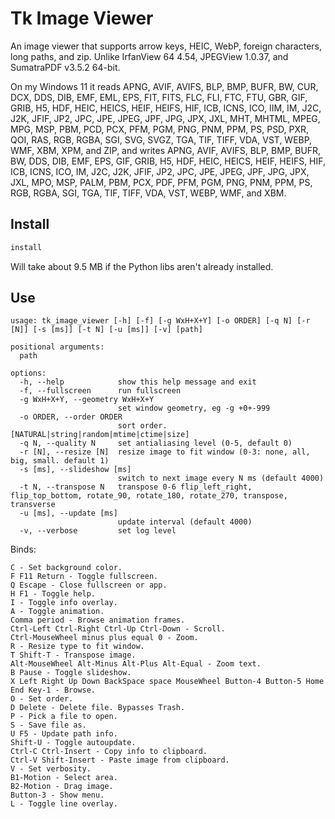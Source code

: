 # Tk Image Viewer

An image viewer that supports arrow keys, HEIC, WebP, foreign characters, long paths, and zip. Unlike IrfanView 64 4.54, JPEGView 1.0.37, and SumatraPDF v3.5.2 64-bit.

On my Windows 11 it reads APNG, AVIF, AVIFS, BLP, BMP, BUFR, BW, CUR, DCX, DDS, DIB, EMF, EML, EPS, FIT, FITS, FLC, FLI, FTC, FTU, GBR, GIF, GRIB, H5, HDF, HEIC, HEICS, HEIF, HEIFS, HIF, ICB, ICNS, ICO, IIM, IM, J2C, J2K, JFIF, JP2, JPC, JPE, JPEG, JPF, JPG, JPX, JXL, MHT, MHTML, MPEG, MPG, MSP, PBM, PCD, PCX, PFM, PGM, PNG, PNM, PPM, PS, PSD, PXR, QOI, RAS, RGB, RGBA, SGI, SVG, SVGZ, TGA, TIF, TIFF, VDA, VST, WEBP, WMF, XBM, XPM, and ZIP, and writes APNG, AVIF, AVIFS, BLP, BMP, BUFR, BW, DDS, DIB, EMF, EPS, GIF, GRIB, H5, HDF, HEIC, HEICS, HEIF, HEIFS, HIF, ICB, ICNS, ICO, IM, J2C, J2K, JFIF, JP2, JPC, JPE, JPEG, JPF, JPG, JPX, JXL, MPO, MSP, PALM, PBM, PCX, PDF, PFM, PGM, PNG, PNM, PPM, PS, RGB, RGBA, SGI, TGA, TIF, TIFF, VDA, VST, WEBP, WMF, and XBM.

## Install

```cmd
install
```

Will take about 9.5 MB if the Python libs aren't already installed.

## Use

```pre
usage: tk_image_viewer [-h] [-f] [-g WxH+X+Y] [-o ORDER] [-q N] [-r [N]] [-s [ms]] [-t N] [-u [ms]] [-v] [path]

positional arguments:
  path

options:
  -h, --help            show this help message and exit
  -f, --fullscreen      run fullscreen
  -g WxH+X+Y, --geometry WxH+X+Y
                        set window geometry, eg -g +0+-999
  -o ORDER, --order ORDER
                        sort order. [NATURAL|string|random|mtime|ctime|size]
  -q N, --quality N     set antialiasing level (0-5, default 0)
  -r [N], --resize [N]  resize image to fit window (0-3: none, all, big, small. default 1)
  -s [ms], --slideshow [ms]
                        switch to next image every N ms (default 4000)
  -t N, --transpose N   transpose 0-6 flip_left_right, flip_top_bottom, rotate_90, rotate_180, rotate_270, transpose, transverse
  -u [ms], --update [ms]
                        update interval (default 4000)
  -v, --verbose         set log level
```

Binds:

```pre
C - Set background color.
F F11 Return - Toggle fullscreen.
Q Escape - Close fullscreen or app.
H F1 - Toggle help.
I - Toggle info overlay.
A - Toggle animation.
Comma period - Browse animation frames.
Ctrl-Left Ctrl-Right Ctrl-Up Ctrl-Down - Scroll.
Ctrl-MouseWheel minus plus equal 0 - Zoom.
R - Resize type to fit window.
T Shift-T - Transpose image.
Alt-MouseWheel Alt-Minus Alt-Plus Alt-Equal - Zoom text.
B Pause - Toggle slideshow.
X Left Right Up Down BackSpace space MouseWheel Button-4 Button-5 Home End Key-1 - Browse.
O - Set order.
D Delete - Delete file. Bypasses Trash.
P - Pick a file to open.
S - Save file as.
U F5 - Update path info.
Shift-U - Toggle autoupdate.
Ctrl-C Ctrl-Insert - Copy info to clipboard.
Ctrl-V Shift-Insert - Paste image from clipboard.
V - Set verbosity.
B1-Motion - Select area.
B2-Motion - Drag image.
Button-3 - Show menu.
L - Toggle line overlay.
```
